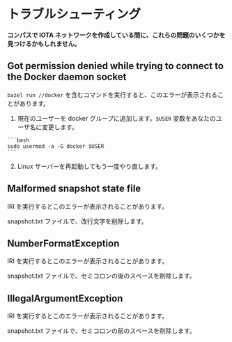 # トラブルシューティング
<!-- # Troubleshooting -->

**コンパスで IOTA ネットワークを作成している間に、これらの問題のいくつかを見つけるかもしれません。**
<!-- **You may find some of these issues while creating an IOTA network with Compass.** -->

## Got permission denied while trying to connect to the Docker daemon socket

`bazel run //docker` を含むコマンドを実行すると、このエラーが表示されることがあります。
<!-- You may see this error when you run any command that includes `bazel run //docker`. -->

1. 現在のユーザーを docker グループに追加します。`$USER` 変数をあなたのユーザ名に変更します。
  <!-- 1. Add your current user to the docker group. Change the `$USER` variable to your username. -->

    ```bash
    sudo usermod -a -G docker $USER
    ```

2. Linux サーバーを再起動してもう一度やり直します。
  <!-- 2. Restart your Linux server and try again -->

## Malformed snapshot state file

IRI を実行するとこのエラーが表示されることがあります。
<!-- You may see this error when you run the IRI. -->

snapshot.txt ファイルで、改行文字を削除します。
<!-- In the snapshot.txt file, remove any line break characters. -->

## NumberFormatException

IRI を実行するとこのエラーが表示されることがあります。
<!-- You may see this error when you run the IRI. -->

snapshot.txt ファイルで、セミコロンの後のスペースを削除します。
<!-- In the snapshot.txt file, remove any spaces after the semicolon. -->

## IllegalArgumentException

IRI を実行するとこのエラーが表示されることがあります。
<!-- You may see this error when you run the IRI. -->

snapshot.txt ファイルで、セミコロンの前のスペースを削除します。
<!-- In the snapshot.txt file, remove any spaces before the semicolon. -->
